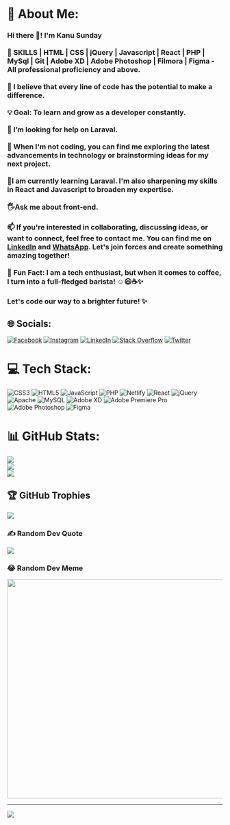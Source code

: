 # 💫 About Me:
### Hi there 👋! I'm Kanu Sunday  <br><br>🌟 SKILLS | HTML | CSS | jQuery | Javascript | React | PHP | MySql | Git | Adobe XD | Adobe Photoshop | Filmora | Figma - All professional proficiency and above.<br><br>🌟 I believe that every line of code has the potential to make a difference.<br><br>💡 Goal:  To learn and grow as a developer constantly.<br><br>🤔 I’m looking for help on Laraval.<br><br>🚀 When I'm not coding, you can find me exploring the latest advancements in technology or brainstorming ideas for my next project. <br><br>🌱I am currently learning Laraval. I'm also sharpening my skills in  React and Javascript to broaden my expertise.<br><br>🖐Ask me about front-end.<br><br>📫 If you're interested in collaborating, discussing ideas, or want to connect, feel free to contact me. You can find me on [LinkedIn](https://www.linkedin.com/in/kanu-sunday/) and [WhatsApp](https://wa.link/g4pjtp). Let's join forces and create something amazing together!<br><br>🌟 Fun Fact: I am a tech enthusiast, but when it comes to coffee, I turn into a full-fledged barista! ☺😆☕️✨<br><br>Let's code our way to a brighter future! ✨


## 🌐 Socials:
[![Facebook](https://img.shields.io/badge/Facebook-%231877F2.svg?logo=Facebook&logoColor=white)](https://facebook.com/kanusblogdonpapilo) [![Instagram](https://img.shields.io/badge/Instagram-%23E4405F.svg?logo=Instagram&logoColor=white)](https://instagram.com/Kanusblog) [![LinkedIn](https://img.shields.io/badge/LinkedIn-%230077B5.svg?logo=linkedin&logoColor=white)](https://linkedin.com/in/kanu-sunday) [![Stack Overflow](https://img.shields.io/badge/-Stackoverflow-FE7A16?logo=stack-overflow&logoColor=white)](https://stackoverflow.com/users/22239388) [![Twitter](https://img.shields.io/badge/Twitter-%231DA1F2.svg?logo=Twitter&logoColor=white)](https://twitter.com/Kanusblog) 

# 💻 Tech Stack:
![CSS3](https://img.shields.io/badge/css3-%231572B6.svg?style=for-the-badge&logo=css3&logoColor=white) ![HTML5](https://img.shields.io/badge/html5-%23E34F26.svg?style=for-the-badge&logo=html5&logoColor=white) ![JavaScript](https://img.shields.io/badge/javascript-%23323330.svg?style=for-the-badge&logo=javascript&logoColor=%23F7DF1E) ![PHP](https://img.shields.io/badge/php-%23777BB4.svg?style=for-the-badge&logo=php&logoColor=white) ![Netlify](https://img.shields.io/badge/netlify-%23000000.svg?style=for-the-badge&logo=netlify&logoColor=#00C7B7) ![React](https://img.shields.io/badge/react-%2320232a.svg?style=for-the-badge&logo=react&logoColor=%2361DAFB) ![jQuery](https://img.shields.io/badge/jquery-%230769AD.svg?style=for-the-badge&logo=jquery&logoColor=white) ![Apache](https://img.shields.io/badge/apache-%23D42029.svg?style=for-the-badge&logo=apache&logoColor=white) ![MySQL](https://img.shields.io/badge/mysql-%2300f.svg?style=for-the-badge&logo=mysql&logoColor=white) ![Adobe XD](https://img.shields.io/badge/Adobe%20XD-470137?style=for-the-badge&logo=Adobe%20XD&logoColor=#FF61F6) ![Adobe Premiere Pro](https://img.shields.io/badge/Adobe%20Premiere%20Pro-9999FF.svg?style=for-the-badge&logo=Adobe%20Premiere%20Pro&logoColor=white) ![Adobe Photoshop](https://img.shields.io/badge/adobephotoshop-%2331A8FF.svg?style=for-the-badge&logo=adobephotoshop&logoColor=white) 	![Figma](https://img.shields.io/badge/figma-%23F24E1E.svg?style=for-the-badge&logo=figma&logoColor=white)
# 📊 GitHub Stats:
![](https://github-readme-stats.vercel.app/api?username=Kanusblog&theme=radical&hide_border=true&include_all_commits=true&count_private=true)<br/>
![](https://github-readme-streak-stats.herokuapp.com/?user=Kanusblog&theme=radical&hide_border=true)<br/>
![](https://github-readme-stats.vercel.app/api/top-langs/?username=Kanusblog&theme=radical&hide_border=true&include_all_commits=true&count_private=true&layout=compact)

## 🏆 GitHub Trophies
![](https://github-profile-trophy.vercel.app/?username=Kanusblog&theme=discord&no-frame=true&no-bg=false&margin-w=4)

### ✍️ Random Dev Quote
![](https://quotes-github-readme.vercel.app/api?type=horizontal&theme=radical)

### 😂 Random Dev Meme
<img src="https://rm.up.railway.app/" width="512px"/>

---
[![](https://visitcount.itsvg.in/api?id=Kanusblog&icon=0&color=0)](https://visitcount.itsvg.in)

<!-- Proudly created with GPRM ( https://gprm.itsvg.in ) -->
